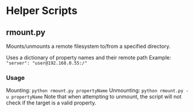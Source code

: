 Helper Scripts
==============

## rmount.py ##
Mounts/unmounts a remote filesystem to/from a specified directory.

Uses a dictionary of property names and their remote path
Example: `"server": "user@192.168.0.55:/"`

### Usage ###
Mounting: `python rmount.py propertyName`
Unmounting: `python rmount.py -u propertyName`
Note that when attempting to unmount, the script will not check if the target is a valid property.